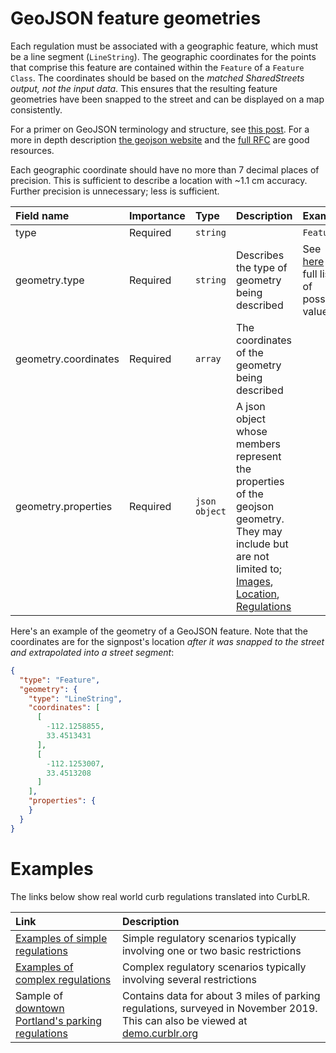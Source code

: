 # GeoJSON feature geometries

Each regulation must be associated with a geographic feature, which must be a line segment (`LineString`). The
geographic coordinates for the points that comprise this feature are contained within the `Feature` of
a `Feature Class`. The coordinates should be based on the _matched SharedStreets output, not the input data_. This
ensures that the resulting feature geometries have been snapped to the street and can be displayed on a map
consistently.

For a primer on GeoJSON terminology and structure, see [this post](https://macwright.org/2015/03/23/geojson-second-bite.html). For a more in depth 
description [the geojson website](https://geojson.org/) and the [full RFC](https://tools.ietf.org/html/rfc7946) are good resources.

Each geographic coordinate should have no more than 7 decimal places of precision. This is sufficient to describe a
location with ~1.1 cm accuracy. Further precision is unnecessary; less is sufficient.

| Field name           | Importance | Type          | Description                                                                                                                                                                                        | Example                                                                                      |
|:---------------------|:-----------|:--------------|:---------------------------------------------------------------------------------------------------------------------------------------------------------------------------------------------------|:---------------------------------------------------------------------------------------------|
| type                 | Required   | `string`      |                                                                                                                                                                                                    | `Feature`                                                                                    |
| geometry.type        | Required   | `string`      | Describes the type of geometry being described                                                                                                                                                     | See [here](https://tools.ietf.org/html/rfc7946#section-3.1) for full list of possible values |
| geometry.coordinates | Required   | `array`       | The coordinates of the geometry being described                                                                                                                                                    |                                                                                              |
| geometry.properties  | Required   | `json object` | A json object whose members represent the properties of the geojson geometry. They may include but are not limited to; [Images](Images.md), [Location](Location.md), [Regulations](Regulations.md) |                                                                                              |

Here's an example of the geometry of a GeoJSON feature. Note that the coordinates are for the signpost's location _after
it was snapped to the street and extrapolated into a street segment_:

```json
{
  "type": "Feature",
  "geometry": {
    "type": "LineString",
    "coordinates": [
      [
        -112.1258855,
        33.4513431
      ],
      [
        -112.1253007,
        33.4513208
      ]
    ],
    "properties": {
    }
  }
}
```

# Examples

The links below show real world curb regulations translated into CurbLR.

| Link                                                                                                               | Description                                                                                                                                              |
|:-------------------------------------------------------------------------------------------------------------------|:---------------------------------------------------------------------------------------------------------------------------------------------------------|
| [Examples of simple regulations](examples/simple_examples.md)                                                      | Simple regulatory scenarios typically involving one or two basic restrictions                                                                            |
| [Examples of complex regulations](examples/complex_examples.md)                                                    | Complex regulatory scenarios typically involving several restrictions                                                                                    |
| Sample of [downtown Portland's parking regulations](conversions/Portland/downtown_portland_2020-07-30.curblr.json) | Contains data for about 3 miles of parking regulations, surveyed in November 2019. This can also be viewed at [demo.curblr.org](https://demo.curblr.org) |

